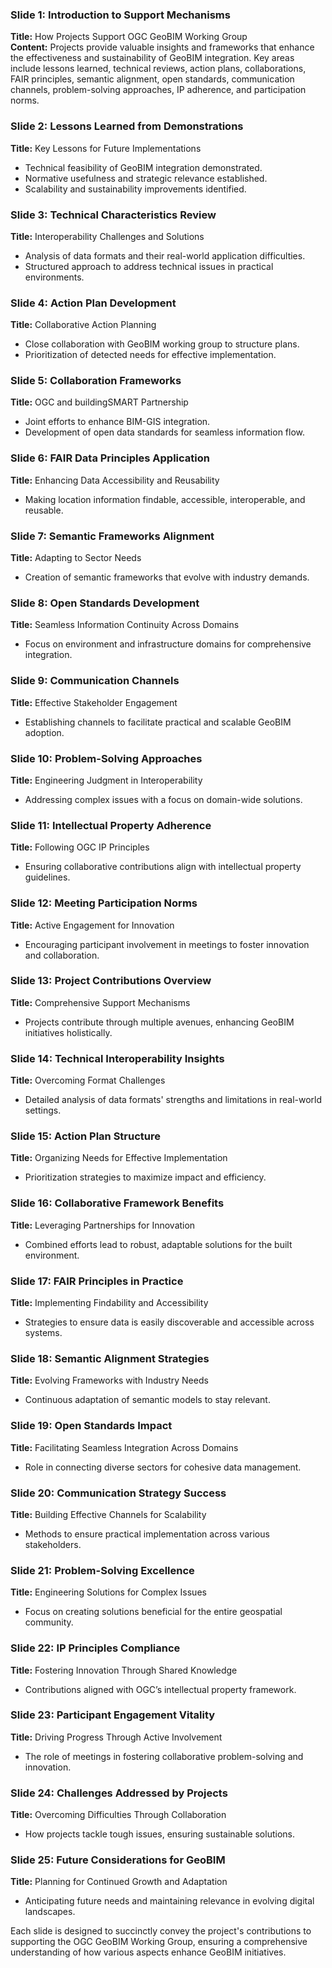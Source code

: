 
### Slide 1: Introduction to Support Mechanisms
**Title:** How Projects Support OGC GeoBIM Working Group  
**Content:** Projects provide valuable insights and frameworks that enhance the effectiveness and sustainability of GeoBIM integration. Key areas include lessons learned, technical reviews, action plans, collaborations, FAIR principles, semantic alignment, open standards, communication channels, problem-solving approaches, IP adherence, and participation norms.

### Slide 2: Lessons Learned from Demonstrations
**Title:** Key Lessons for Future Implementations  
- Technical feasibility of GeoBIM integration demonstrated.
- Normative usefulness and strategic relevance established.
- Scalability and sustainability improvements identified.

### Slide 3: Technical Characteristics Review
**Title:** Interoperability Challenges and Solutions  
- Analysis of data formats and their real-world application difficulties.
- Structured approach to address technical issues in practical environments.

### Slide 4: Action Plan Development
**Title:** Collaborative Action Planning  
- Close collaboration with GeoBIM working group to structure plans.
- Prioritization of detected needs for effective implementation.

### Slide 5: Collaboration Frameworks
**Title:** OGC and buildingSMART Partnership  
- Joint efforts to enhance BIM-GIS integration.
- Development of open data standards for seamless information flow.

### Slide 6: FAIR Data Principles Application
**Title:** Enhancing Data Accessibility and Reusability  
- Making location information findable, accessible, interoperable, and reusable.

### Slide 7: Semantic Frameworks Alignment
**Title:** Adapting to Sector Needs  
- Creation of semantic frameworks that evolve with industry demands.

### Slide 8: Open Standards Development
**Title:** Seamless Information Continuity Across Domains  
- Focus on environment and infrastructure domains for comprehensive integration.

### Slide 9: Communication Channels
**Title:** Effective Stakeholder Engagement  
- Establishing channels to facilitate practical and scalable GeoBIM adoption.

### Slide 10: Problem-Solving Approaches
**Title:** Engineering Judgment in Interoperability  
- Addressing complex issues with a focus on domain-wide solutions.

### Slide 11: Intellectual Property Adherence
**Title:** Following OGC IP Principles  
- Ensuring collaborative contributions align with intellectual property guidelines.

### Slide 12: Meeting Participation Norms
**Title:** Active Engagement for Innovation  
- Encouraging participant involvement in meetings to foster innovation and collaboration.

### Slide 13: Project Contributions Overview
**Title:** Comprehensive Support Mechanisms  
- Projects contribute through multiple avenues, enhancing GeoBIM initiatives holistically.

### Slide 14: Technical Interoperability Insights
**Title:** Overcoming Format Challenges  
- Detailed analysis of data formats' strengths and limitations in real-world settings.

### Slide 15: Action Plan Structure
**Title:** Organizing Needs for Effective Implementation  
- Prioritization strategies to maximize impact and efficiency.

### Slide 16: Collaborative Framework Benefits
**Title:** Leveraging Partnerships for Innovation  
- Combined efforts lead to robust, adaptable solutions for the built environment.

### Slide 17: FAIR Principles in Practice
**Title:** Implementing Findability and Accessibility  
- Strategies to ensure data is easily discoverable and accessible across systems.

### Slide 18: Semantic Alignment Strategies
**Title:** Evolving Frameworks with Industry Needs  
- Continuous adaptation of semantic models to stay relevant.

### Slide 19: Open Standards Impact
**Title:** Facilitating Seamless Integration Across Domains  
- Role in connecting diverse sectors for cohesive data management.

### Slide 20: Communication Strategy Success
**Title:** Building Effective Channels for Scalability  
- Methods to ensure practical implementation across various stakeholders.

### Slide 21: Problem-Solving Excellence
**Title:** Engineering Solutions for Complex Issues  
- Focus on creating solutions beneficial for the entire geospatial community.

### Slide 22: IP Principles Compliance
**Title:** Fostering Innovation Through Shared Knowledge  
- Contributions aligned with OGC’s intellectual property framework.

### Slide 23: Participant Engagement Vitality
**Title:** Driving Progress Through Active Involvement  
- The role of meetings in fostering collaborative problem-solving and innovation.

### Slide 24: Challenges Addressed by Projects
**Title:** Overcoming Difficulties Through Collaboration  
- How projects tackle tough issues, ensuring sustainable solutions.

### Slide 25: Future Considerations for GeoBIM
**Title:** Planning for Continued Growth and Adaptation  
- Anticipating future needs and maintaining relevance in evolving digital landscapes.

Each slide is designed to succinctly convey the project's contributions to supporting the OGC GeoBIM Working Group, ensuring a comprehensive understanding of how various aspects enhance GeoBIM initiatives.